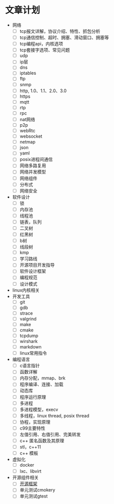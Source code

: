 # 文章计划

- 网络
  - [ ] tcp报文详解，协议介绍、特性、抓包分析
  - [ ] tcp通信控制、超时、拥塞、滑动窗口、拥塞等
  - [ ] tcp编程api，内核选项
  - [ ] tcp套接字选项、常见问题
  - [ ] udp
  - [ ] ip层
  - [ ] dns
  - [ ] iptables
  - [ ] ftp
  - [ ] snmp
  - [ ] http, 1.0、1.1、2.0、3.0
  - [ ] https
  - [ ] mqtt
  - [ ] rtp
  - [ ] rpc
  - [ ] nat网络
  - [ ] p2p
  - [ ] webRtc
  - [ ] websocket
  - [ ] netmap
  - [ ] json
  - [ ] yaml
  - [ ] posix进程间通信
  - [ ] 网络多路复用
  - [ ] 网络并发模型
  - [ ] 网络组件
  - [ ] 分布式
  - [ ] 网络安全
- 软件设计
  - [ ] 锁
  - [ ] 内存池
  - [ ] 线程池
  - [ ] 链表，队列
  - [ ] 二叉树
  - [ ] 红黑树
  - [ ] b树
  - [ ] 线段树
  - [ ] kmp
  - [ ] 学习路线
  - [ ] 开源项目开发指导
  - [ ] 软件设计框架
  - [ ] 编程规范
  - [ ] 设计模式
- linux内核相关
- 开发工具
  - [ ] git
  - [ ] gdb
  - [ ] strace
  - [ ] valgrind
  - [ ] make
  - [ ] cmake
  - [ ] tcpdump
  - [ ] wirshark
  - [ ] markdown
  - [ ] linux常用指令
- 编程语言
  - [ ] c语言指针
  - [ ] 函数详解
  - [ ] 内存分配，mmap、brk
  - [ ] 程序编译、连接、加载
  - [ ] 动态库
  - [ ] 程序运行原理
  - [ ] 多进程
  - [ ] 多进程模型，execv
  - [ ] 多线程，linux thread, posix thread
  - [ ] 协程，实现原理
  - [ ] c99主要特性
  - [ ] 左值引用、右值引用、完美转发
  - [ ] c++ 匿名函数及其原理
  - [ ] stl，c++11
  - [ ] c++ 模板
- 虚拟化
  - [ ] docker
  - [ ] lxc、libvirt
- 开源组件相关
  - [ ] [开源框架](https://github.com/wotsen/awesome-cpp-cn)
  - [ ] 单元测试cmokery
  - [ ] 单元测试gtest

